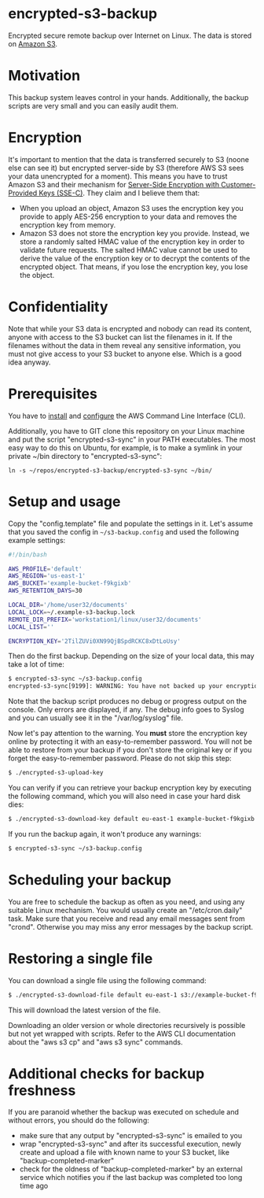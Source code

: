 # encrypted-s3-backup
Encrypted secure remote backup over Internet on Linux. The data is stored on [Amazon S3](https://aws.amazon.com/s3).

# Motivation
This backup system leaves control in your hands. Additionally, the backup scripts are very small and you can easily audit them.

# Encryption
It's important to mention that the data is transferred securely to S3 (noone else can see it) but encrypted server-side by S3 (therefore AWS S3 sees your data unencrypted for a moment). This means you have to trust Amazon S3 and their mechanism for [Server-Side Encryption with Customer-Provided Keys (SSE-C)](http://docs.aws.amazon.com/AmazonS3/latest/dev/ServerSideEncryptionCustomerKeys.html). They claim and I believe them that:
- When you upload an object, Amazon S3 uses the encryption key you provide to apply AES-256 encryption to your data and removes the encryption key from memory.
- Amazon S3 does not store the encryption key you provide. Instead, we store a randomly salted HMAC value of the encryption key in order to validate future requests. The salted HMAC value cannot be used to derive the value of the encryption key or to decrypt the contents of the encrypted object. That means, if you lose the encryption key, you lose the object.

# Confidentiality
Note that while your S3 data is encrypted and nobody can read its content, anyone with access to the S3 bucket can list the filenames in it. If the filenames without the data in them reveal any sensitive information, you must not give access to your S3 bucket to anyone else. Which is a good idea anyway.

# Prerequisites
You have to [install](http://docs.aws.amazon.com/cli/latest/userguide/installing.html) and [configure](http://docs.aws.amazon.com/cli/latest/userguide/cli-chap-getting-started.html) the AWS Command Line Interface (CLI).

Additionally, you have to GIT clone this repository on your Linux machine and put the script "encrypted-s3-sync" in your PATH executables. The most easy way to do this on Ubuntu, for example, is to make a symlink in your private ~/bin directory to "encrypted-s3-sync":
```
ln -s ~/repos/encrypted-s3-backup/encrypted-s3-sync ~/bin/
```

# Setup and usage
Copy the "config.template" file and populate the settings in it. Let's assume that you saved the config in `~/s3-backup.config` and used the following example settings:
```bash
#!/bin/bash

AWS_PROFILE='default'
AWS_REGION='us-east-1'
AWS_BUCKET='example-bucket-f9kgixb'
AWS_RETENTION_DAYS=30

LOCAL_DIR='/home/user32/documents'
LOCAL_LOCK=~/.example-s3-backup.lock
REMOTE_DIR_PREFIX='workstation1/linux/user32/documents'
LOCAL_LIST=''

ENCRYPTION_KEY='2TilZUVi0XN99QjBSpdRCKC8xDtLoUsy'
```

Then do the first backup. Depending on the size of your local data, this may take a lot of time:
```bash
$ encrypted-s3-sync ~/s3-backup.config
encrypted-s3-sync[9199]: WARNING: You have not backed up your encryption key, yet.
```

Note that the backup script produces no debug or progress output on the console. Only errors are displayed, if any. The debug info goes to Syslog and you can usually see it in the "/var/log/syslog" file.

Now let's pay attention to the warning. You **must** store the encryption key online by protecting it with an easy-to-remember password. You will not be able to restore from your backup if you don't store the original key or if you forget the easy-to-remember password. Please do not skip this step:
```bash
$ ./encrypted-s3-upload-key
```

You can verify if you can retrieve your backup encryption key by executing the following command, which you will also need in case your hard disk dies:
```bash
$ ./encrypted-s3-download-key default eu-east-1 example-bucket-f9kgixb
```

If you run the backup again, it won't produce any warnings:
```bash
$ encrypted-s3-sync ~/s3-backup.config
```

# Scheduling your backup
You are free to schedule the backup as often as you need, and using any suitable Linux mechanism. You would usually create an "/etc/cron.daily" task. Make sure that you receive and read any email messages sent from "crond". Otherwise you may miss any error messages by the backup script.

# Restoring a single file
You can download a single file using the following command:
```bash
$ ./encrypted-s3-download-file default eu-east-1 s3://example-bucket-f9kgixb/workstation1/linux/user32/documents/notes2.txt /tmp/test.txt
```

This will download the latest version of the file.

Downloading an older version or whole directories recursively is possible but not yet wrapped with scripts. Refer to the AWS CLI documentation about the "aws s3 cp" and "aws s3 sync" commands.

# Additional checks for backup freshness
If you are paranoid whether the backup was executed on schedule and without errors, you should do the following:
- make sure that any output by "encrypted-s3-sync" is emailed to you
- wrap "encrypted-s3-sync" and after its successful execution, newly create and upload a file with known name to your S3 bucket, like "backup-completed-marker"
- check for the oldness of "backup-completed-marker" by an external service which notifies you if the last backup was completed too long time ago
